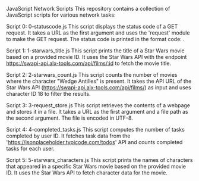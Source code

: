 JavaScript Network Scripts
This repository contains a collection of JavaScript scripts for various network tasks:

Script 0: 0-statuscode.js
This script displays the status code of a GET request. It takes a URL as the first argument and uses the 'request' module to make the GET request. The status code is printed in the format code: <status code>.

Script 1: 1-starwars_title.js
This script prints the title of a Star Wars movie based on a provided movie ID. It uses the Star Wars API with the endpoint https://swapi-api.alx-tools.com/api/films/:id to fetch the movie title.

Script 2: 2-starwars_count.js
This script counts the number of movies where the character "Wedge Antilles" is present. It takes the API URL of the Star Wars API (https://swapi-api.alx-tools.com/api/films/) as input and uses character ID 18 to filter the results.

Script 3: 3-request_store.js
This script retrieves the contents of a webpage and stores it in a file. It takes a URL as the first argument and a file path as the second argument. The file is encoded in UTF-8.

Script 4: 4-completed_tasks.js
This script computes the number of tasks completed by user ID. It fetches task data from the 'https://jsonplaceholder.typicode.com/todos' API and counts completed tasks for each user.

Script 5: 5-starwars_characters.js
This script prints the names of characters that appeared in a specific Star Wars movie based on the provided movie ID. It uses the Star Wars API to fetch character data for the movie.
